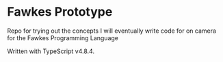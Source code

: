 # Fawkes Prototype

Repo for trying out the concepts I will eventually write code for on camera for the Fawkes Programming Language

Written with TypeScript v4.8.4.
